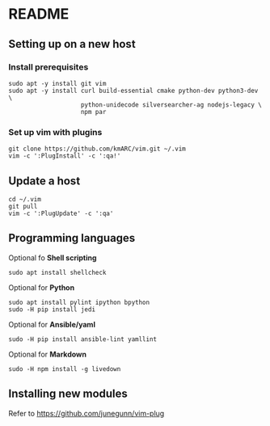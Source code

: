 README
======

Setting up on a new host
------------------------

### Install prerequisites

    sudo apt -y install git vim
    sudo apt -y install curl build-essential cmake python-dev python3-dev \
                        python-unidecode silversearcher-ag nodejs-legacy \
                        npm par

### Set up vim with plugins

    git clone https://github.com/kmARC/vim.git ~/.vim
    vim -c ':PlugInstall' -c ':qa!'

Update a host
-------------

    cd ~/.vim
    git pull
    vim -c ':PlugUpdate' -c ':qa'

Programming languages
---------------------

Optional fo **Shell scripting**

    sudo apt install shellcheck

Optional for **Python**

    sudo apt install pylint ipython bpython
    sudo -H pip install jedi

Optional for **Ansible/yaml**

    sudo -H pip install ansible-lint yamllint

Optional for **Markdown**

    sudo -H npm install -g livedown

Installing new modules
----------------------

Refer to https://github.com/junegunn/vim-plug

